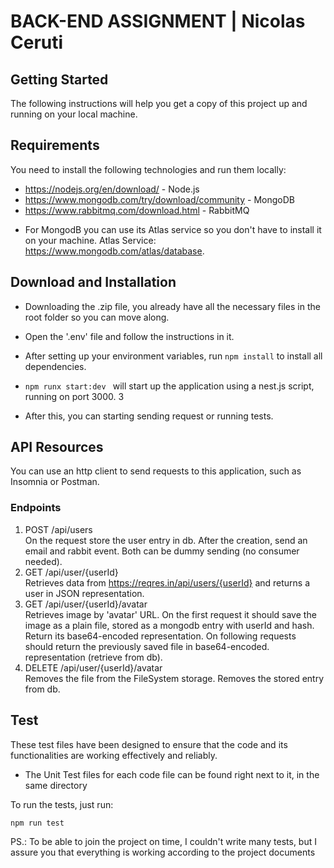 # BACK-END ASSIGNMENT | Nicolas Ceruti

## Getting Started
The following instructions will help you get a copy of this project up and running on your local machine. 

## Requirements
You need to install the following technologies and run them locally:

 - https://nodejs.org/en/download/ - Node.js
 - https://www.mongodb.com/try/download/community - MongoDB
 - https://www.rabbitmq.com/download.html - RabbitMQ
 
* For MongodB you can use its Atlas service so you don't have to install it on your machine. Atlas Service: https://www.mongodb.com/atlas/database.

## Download and Installation
 - Downloading the .zip file, you already have all the necessary files in the root folder so you can move along.

 - Open the '.env' file and follow the instructions in it.

 - After setting up your environment variables, run ```npm install``` to install all dependencies.
 
 - ```npm runx start:dev ``` will start up the application using a nest.js script, running on port 3000. 3
 
 * After this, you can starting sending request or running tests.
 
## API Resources
You can use an http client to send requests to this application, such as Insomnia or Postman.

### Endpoints
1. POST /api/users <br/>
On the request store the user entry in db. After the creation, send an email and rabbit event. Both can be dummy sending (no consumer needed).
2. GET /api/user/{userId}  <br/>
Retrieves data from https://reqres.in/api/users/{userId} and returns a user in JSON representation.
3. GET /api/user/{userId}/avatar  <br/>
Retrieves image by 'avatar' URL.
On the first request it should save the image as a plain file, stored as a mongodb entry with userId and hash. Return its base64-encoded representation.
On following requests should return the previously saved file in base64-encoded. representation (retrieve from db).
4. DELETE /api/user/{userId}/avatar  <br/>
Removes the file from the FileSystem storage.
Removes the stored entry from db.

## Test
These test files have been designed to ensure that the code and its functionalities are working effectively and reliably.

* The Unit Test files for each code file can be found right next to it, in the same directory

To run the tests, just run:
```
npm run test
```
PS.: To be able to join the project on time, I couldn't write many tests, but I assure you that everything is working according to the project documents
